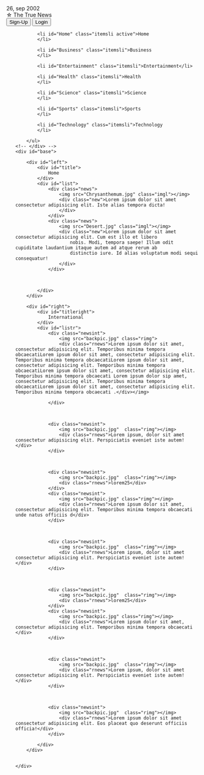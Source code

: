 <!DOCTYPE html>
<html lang="en">

<head>
    <meta charset="UTF-8">
    <meta http-equiv="X-UA-Compatible" content="IE=edge">
    <meta name="viewport" content="width=device-width, initial-scale=1.0">
    <title>The True News</title>
    <link rel="stylesheet" href="news.css">
</head>

<body>
    <div id="super">
        <div id="date">26, sep 2002</div>
        <div id="titlebar">&#9734 The True News </div>
        <div id="sub">
            <button id="signup">Sign-Up</button>
            <button id="login">Login</button>
        </div>
    </div>
    <!-- <div id="navbar"> -->
        <ul id="itemsul">

            <li id="Home" class="itemsli active">Home
            </li>

            <li id="Business" class="itemsli">Business
            </li>

            <li id="Entertainment" class="itemsli">Entertainment</li>

            <li id="Health" class="itemsli">Health
            </li>

            <li id="Science" class="itemsli">Science
            </li>

            <li id="Sports" class="itemsli">Sports
            </li>

            <li id="Technology" class="itemsli">Technology
            </li>

        </ul>
    <!-- </div> -->
    <div id="base">

        <div id="left">
            <div id="title">
                Home
            </div>
            <div id="list">
                <div class="news">
                    <img src="Chrysanthemum.jpg" class="imgl"></img>
                    <div class="new">Lorem ipsum dolor sit amet consectetur adipisicing elit. Iste alias tempora dicta!
                    </div>
                </div>
                <div class="news">
                    <img src="Desert.jpg" class="imgl"></img>
                    <div class="new">Lorem ipsum dolor sit amet consectetur adipisicing elit. Cum est illo et libero
                        nobis. Modi, tempora saepe! Illum odit cupiditate laudantium itaque autem ad atque rerum ab
                        distinctio iure. Id alias voluptatum modi sequi consequatur!
                    </div>
                </div>
                
                

            </div>
        </div>

        <div id="right">
            <div id="titleright">
                International
            </div>
            <div id="listr">
                <div class="newsint">
                    <img src="backpic.jpg" class="rimg">
                    <div class="rnews">Lorem ipsum dolor sit amet, consectetur adipisicing elit. Temporibus minima tempora obcaecatiLorem ipsum dolor sit amet, consectetur adipisicing elit. Temporibus minima tempora obcaecatiLorem ipsum dolor sit amet, consectetur adipisicing elit. Temporibus minima tempora obcaecatiLorem ipsum dolor sit amet, consectetur adipisicing elit. Temporibus minima tempora obcaecati Lorem ipsum dolor sip amet, consectetur adipisicing elit. Temporibus minima tempora obcaecatiLorem ipsum dolor sit amet, consectetur adipisicing elit. Temporibus minima tempora obcaecati .</div></img>
                    
                </div>

            
            
                <div class="newsint">
                    <img src="backpic.jpg"  class="rimg"></img>
                    <div class="rnews">Lorem ipsum, dolor sit amet consectetur adipisicing elit. Perspiciatis eveniet iste autem!</div>
                </div>

            
            
                <div class="newsint">
                    <img src="backpic.jpg"  class="rimg"></img>
                    <div class="rnews">lorem25</div>
                </div>
                <div class="newsint">
                    <img src="backpic.jpg" class="rimg"></img>
                    <div class="rnews">Lorem ipsum dolor sit amet, consectetur adipisicing elit. Temporibus minima tempora obcaecati unde natus officiis d</div>
                </div>

            
            
                <div class="newsint">
                    <img src="backpic.jpg"  class="rimg"></img>
                    <div class="rnews">Lorem ipsum, dolor sit amet consectetur adipisicing elit. Perspiciatis eveniet iste autem!</div>
                </div>

            
            
                <div class="newsint">
                    <img src="backpic.jpg"  class="rimg"></img>
                    <div class="rnews">lorem25</div>
                </div>
                <div class="newsint">
                    <img src="backpic.jpg" class="rimg"></img>
                    <div class="rnews">Lorem ipsum dolor sit amet, consectetur adipisicing elit. Temporibus minima tempora obcaecati </div>
                </div>

            
            
                <div class="newsint">
                    <img src="backpic.jpg"  class="rimg"></img>
                    <div class="rnews">Lorem ipsum, dolor sit amet consectetur adipisicing elit. Perspiciatis eveniet iste autem!</div>
                </div>

            
            
                <div class="newsint">
                    <img src="backpic.jpg"  class="rimg"></img>
                    <div class="rnews">Lorem ipsum dolor sit amet consectetur adipisicing elit. Eos placeat quo deserunt officiis officia!</div>
                </div>

            </div>
        </div>


    </div>


</body>
<script src="news.js"></script>

</html>
